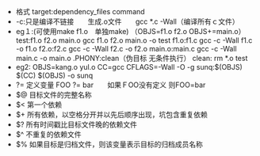- 格式
 target:dependency_files
  command
-  -c:只是编译不链接　　生成.o文件　　gcc *.c -Wall（编译所有ｃ文件）
- eg１:(可使用make f1.o　单独make)
    （OBJS=f1.o f2.o 
      OBJS+=main.o）
    test:f1.o f2.o main.o
      gcc f1.o f2.o main.o -o test
    f1.o:f1.c
      gcc -c -Wall f1.c -o f1.o
    f2.o:f2.c
      gcc -c -Wall f2.c -o f2.o
    main.o:main.c
      gcc -c -Wall main.c -o main.o
    .PHONY:clean（伪目标  无条件执行）
    clean:
      rm *.o test
- eg2:
  OBJS=kang.o yul.o 
  CC=gcc
  CFLAGS=-Wall -O -g
  sunq:$(OBJS)
    $(CC) $(OBJS) -o sunq
-  ?= 定义变量   FOO ?= bar　　如果ＦOO没有定义 则FOO=bar
- $@ 目标文件的完整名称
- $< 第一个依赖
- $+ 所有依赖，以空格分开并以先后顺序出现，坑包含重复依赖
- $? 所有时间戳比目标文件晚的依赖文件
- $^ 不重复的依赖文件
- $% 如果目标是归档文件，则该变量表示目标的归档成员名称
    
